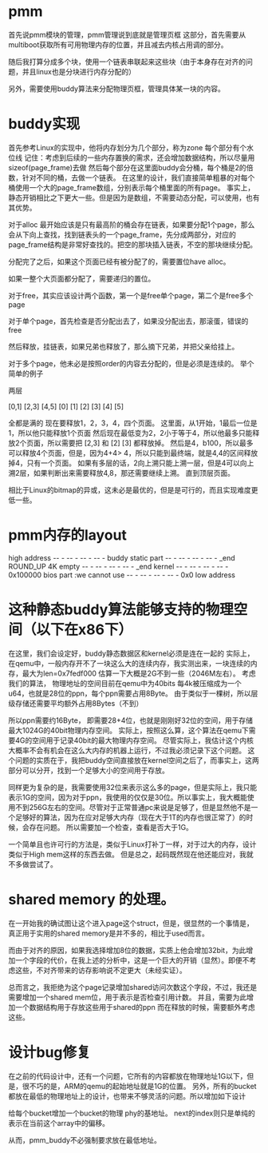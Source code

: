 # pmm
首先说pmm模块的管理，pmm管理说到底就是管理页框
这部分，首先需要从multiboot获取所有可用物理内存的位置，并且减去内核占用调的部分。

随后我打算分成多个块，使用一个链表串联起来这些块（由于本身存在对齐的问题，并且linux也是分块进行内存分配的）

另外，需要使用buddy算法来分配物理页框，管理具体某一块的内容。

# buddy实现
首先参考Linux的实现中，他将内存划分为几个部分，称为zone
每个部分有个水位线
记住：考虑到后续的一些内存置换的需求，还会增加数据结构，所以尽量用sizeof(page_frame)去做
然后每个部分在这里面buddy会分桶，每个桶是2的倍数，针对不同的桶，去做一个链表。
在这里的设计，我们直接简单粗暴的对每个桶使用一个大的page_frame数组，分别表示每个桶里面的所有page。
事实上，静态开销相比之下更大一些。但是因为是数组，不需要动态分配，可以使用，也有其优势。

对于alloc
最开始应该是只有最高阶的桶会存在链表，如果要分配1个page，那么会从下向上查找，找到链表头的一个page_frame，先分成两部分，对应的page_frame结构是非常好查找的。把空的那块插入链表，不空的那块继续分配。

分配完了之后，如果这个页面已经有被分配了的，需要置位have alloc。

如果一整个大页面都分配了，需要递归的置位。

对于free，其实应该设计两个函数，第一个是free单个page，第二个是free多个page

对于单个page，首先检查是否分配出去了，如果没分配出去，那滚蛋，错误的free

然后释放，挂链表，如果兄弟也释放了，那么摘下兄弟，并把父亲给挂上。

对于多个page，他未必是按照order的内容去分配的，但是必须是连续的。
举个简单的例子

两层

 [0,1]   [2,3]   [4,5]
[0] [1] [2] [3] [4] [5]

全都是满的
现在要释放1，2，3，4，四个页面。
这里面，从1开始，1最后一位是1，所以他只能释放1个页面
然后现在最低变为2，2小于等于4，所以他最多只能释放2个页面，所以需要把 [2,3] 和 [2] [3] 都释放掉。
然后是4，b100，所以最多可以释放4个页面，但是，因为4+4> 4，所以只能到最终端，就是4,4的区间释放掉4，只有一个页面。
如果有多层的话，2向上溯只能上溯一层，但是4可以向上溯2层，如果判断出来需要释放4,8，那还需要继续上溯。
直到顶层页面。

相比于Linux的bitmap的异或，这未必是最优的，但是是可行的，而且实现难度更低一些。


# pmm内存的layout

high address
	-- - -- - -- - -- -
	buddy static part
	-- - -- - -- - -- - _end ROUND_UP 4K
	empty
	-- - -- - -- - -- -	_end
	kernel
	-- - -- - -- - -- - 0x100000
	bios part	:we cannot use
	-- - -- - -- - -- - 0x0
low address

# 这种静态buddy算法能够支持的物理空间（以下在x86下）
在这里，我们会设定好，buddy静态数据区和kernel必须是连在一起的
实际上，在qemu中，一般内存开不了一块这么大的连续内存，我实测出来，一块连续的内存，最大为len=0x7fedf000
估算一下大概是2G不到一些（2046M左右）。
考虑我们的算法，
物理地址的空间目前在qemu中为40bits
每4k被压缩成为一个u64，也就是28位的ppn，每个ppn需要占用8Byte。
由于类似于一棵树，所以层级存储还需要平均额外占用8Bytes（不到）

所以ppn需要约16Byte，
即需要28+4位，也就是刚刚好32位的空间，用于存储最大1024G的40bit物理内存空间。
实际上，按照这么算，这个算法在qemu下需要4G的空间用于记录40bit的最大物理内存空间。
尽管实际上，我估计这个内核大概率不会有机会在这么大内存的机器上运行，不过我必须记录下这个问题。
这个问题的实质在于，我把buddy空间直接放在kernel空间之后了，而事实上，这两部分可以分开，找到一个足够大小的空间用于存放。

同样更为复杂的是，我需要使用32位来表示这么多的page，但是实际上，我只能表示1G的空间，因为对于ppn，我使用的仅仅是30位。所以事实上，我大概能使用不到256G左右的空间。尽管对于正常普通pc来说是足够了，但是显然他不是一个足够好的算法，因为在应对足够大内存（现在大于1T的内存也很正常了）的时候，会存在问题。
所以需要加一个检查，查看是否大于1G。

一个简单且也许可行的方法是，类似于Linux打补丁一样，对于过大的内存，设计类似于High mem这样的东西去做。
但是总之，起码既然现在他还能应对，我就不多做尝试了。

# shared memory 的处理。
在一开始我的确试图让这个进入page这个struct，但是，很显然的一个事情是，真正用于实用的shared memory是并不多的，相比于used而言。

而由于对齐的原因，如果我选择增加8位的数据，实质上他会增加32bit，为此增加一个字段的代价，在我上述的分析中，这是一个巨大的开销（显然）。即便不考虑这些，不对齐带来的访存影响说不定更大（未经实证）。

总而言之，我拒绝为这个page记录增加shared访问次数这个字段，不过，我还是需要增加一个shared mem位，用于表示是否检查引用计数。
并且，需要为此增加一个数据结构用于存放这些用于shared的ppn
而在释放的时候，需要额外考虑这些。

# 设计bug修复
在之前的代码设计中，还有一个问题，它所有的内容都放在物理地址1G以下，但是，很不巧的是，ARM的qemu的起始地址就是1G的位置。
另外，所有的bucket都放在最低的物理地址上的设计，也带来不够灵活的问题。所以增加如下设计

给每个bucket增加一个bucket的物理 phy的基地址。
next的index则只是单纯的表示在当前这个array中的偏移。

从而，pmm_buddy不必强制要求放在最低地址。